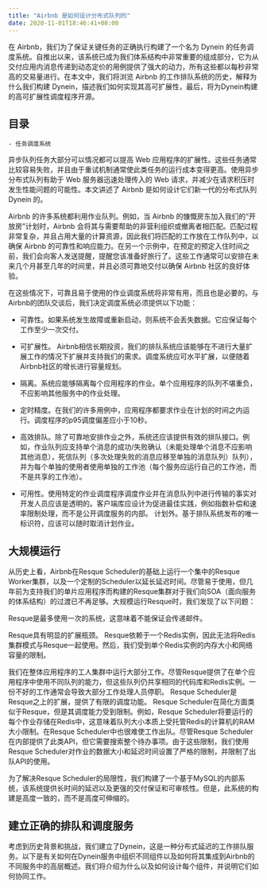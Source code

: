 ```yaml
---
title: "Airbnb 是如何设计分布式队列的"
date: 2020-11-01T18:46:41+08:00
---
```


在 Airbnb，我们为了保证关键任务的正确执行构建了一个名为 Dynein 的任务调度系统。自推出以来，该系统已成为我们体系结构中非常重要的组成部分，它为从交付应用内消息传递到动态定价的用例提供了强大的动力，所有这些都以每秒非常高的交易量进行。在本文中，我们将浏览 Airbnb 的工作排队系统的历史，解释为什么我们构建 Dynein，描述我们如何实现其高可扩展性，最后，将为Dynein构建的高可扩展性调度程序开源。

<!--more-->

## 目录
    - 任务调度系统

异步队列任务大部分可以情况都可以提高 Web 应用程序的扩展性。这些任务通常比较容易失败，并且由于重试机制通常使此类任务的运行成本变得更高。使用异步分布式队列有助于 Web 服务器迅速处理传入的 Web 请求，并减少在请求积压时发生性能问题的可能性。本文讲述了 Airbnb 是如何设计它们新一代的分布式队列 Dynein 的。

Airbnb 的许多系统都利用作业队列。例如，当 Airbnb 的慷慨房东加入我们的“开放房”计划时，Airbnb 会将其与需要帮助的非营利组织或撤离者相匹配。匹配过程非常复杂，并且占用大量的计算资源，因此我们将匹配的工作放在工作队列中，以确保 Airbnb 的可靠性和响应能力。在另一个示例中，在预定的预定入住时间之前，我们会向客人发送提醒，提醒您该准备好旅行了。这些工作通常可以安排在未来几个月甚至几年的时间里，并且必须可靠地交付以确保 Airbnb 社区的良好体验。

在这些情况下，可靠且易于使用的作业调度系统将非常有用，而且也是必要的。与Airbnb的团队交谈后，我们决定调度系统必须提供以下功能：

- 可靠性。如果系统发生故障或重新启动，则系统不会丢失数据。它应保证每个工作至少一次交付。

- 可扩展性。 Airbnb相信长期投资，我们的排队系统应该能够在不进行大量扩展工作的情况下扩展并支持我们的需求。调度系统应可水平扩展，以便随着Airbnb社区的增长进行容量规划。

- 隔离。系统应能够隔离每个应用程序的作业。单个应用程序的队列不堪重负，不应影响其他服务中的作业处理。

- 定时精度。在我们的许多用例中，应用程序都要求作业在计划的时间之内运行。调度程序的p95调度偏差应小于10秒。

- 高效排队。除了可靠地安排作业之外，系统还应该提供有效的排队接口。例如，作业队列应支持单个消息的成功/失败确认（未能处理单个消息不应影响其他消息），死信队列（多次处理失败的消息应移至单独的消息队列）队列），并为每个单独的使用者使用单独的工作池（每个服务应运行自己的工作池，而不是共享的工作池）。

- 可用性。使用特定的作业调度程序调度作业并在消息队列中进行传输的事实对开发人员应该是透明的。客户端库应设计为促进最佳实践，例如指数补偿和速率限制处理，而不是公开调度服务的内部。
计划外。基于排队系统发布的唯一标识符，应该可以随时取消计划作业。

## 大规模运行

从历史上看，Airbnb在Resque Scheduler的基础上运行一个集中的Resque Worker集群，以及一个定制的Scheduler以延长延迟时间。尽管易于使用，但几年前为支持我们的单片应用程序而构建的Resque集群对于我们向SOA（面向服务的体系结构）的过渡已不再足够。大规模运行Resque时，我们发现了以下问题：

Resque是最多使用一次的系统，这意味着不能保证会传递邮件。

Resque具有明显的扩展瓶颈。 Resque依赖于一个Redis实例，因此无法将Redis集群模式与Resque一起使用。然后，我们受到单个Redis实例的内存大小和网络容量的限制。

我们在整体应用程序的工人集群中运行大部分工作。尽管Resque提供了在单个应用程序中使用不同队列的能力，但这些队列仍共享相同的代码库和Redis实例。一份不好的工作通常会导致大部分工作处理人员停职。
Resque Scheduler是Resque之上的扩展，提供了有限的调度功能。 Resque Scheduler在简化方面类似于Resque，但是其调度能力受到限制。例如，Resque Scheduler将要运行的每个作业存储在Redis中，这意味着队列大小本质上受托管Redis的计算机的RAM大小限制。在Resque Scheduler中也很难使工作出队。尽管Resque Scheduler在内部提供了此类API，但它需要搜索整个待办事项。由于这些限制，我们使用Resque Scheduler对作业的数据大小和延迟时间设置了严格的限制，并限制了出队API的使用。

为了解决Resque Scheduler的局限性，我们构建了一个基于MySQL的内部系统，该系统提供长时间的延迟以及更强的交付保证和可审核性。但是，此系统的构建是高度一致的，而不是高度可伸缩的。

## 建立正确的排队和调度服务

考虑到历史背景和挑战，我们建立了Dynein，这是一种分布式延迟的工作排队服务。以下是有关如何在Dynein服务中组织不同组件以及如何将其集成到Airbnb的不同服务中的高层概述。我们将介绍为什么以及如何设计每个组件，并说明它们如何协同工作。

